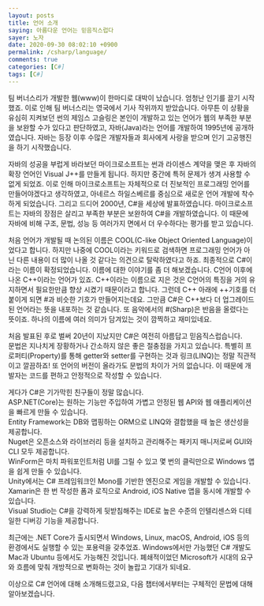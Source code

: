```yaml
---
layout: posts
title: 언어 소개
saying: 아름다운 언어는 믿음직스럽다
sayer: 노자
date: 2020-09-30 08:02:10 +0900
permalink: /csharp/language/
comments: true
categories: [C#]
tags: [C#]
---
```


팀 버너스리가 개발한 웹(www)이 한마디로 대박이 났습니다. 엄청난 인기를 끌기 시작했죠. 이로 인해 팀 버너스리는 영국에서 기사 작위까지 받았습니다. 아무튼 이 상황을 유심히 지켜보던 썬의 제임스 고슬링은 본인이 개발하고 있는 언어가 웹의 부족한 부분을 보완할 수가 있다고 판단하였고, 자바(Java)라는 언어를 개발하여 1995년에 공개하였습니다. 자바는 등장 이후 수많은 개발자들과 회사에게 사랑을 받으며 인기 고공행진을 하기 시작했습니다.

자바의 성공을 부럽게 바라보던 마이크로소프트는 썬과 라이센스 계약을 맺은 후 자바의 확장 언어인 Visual J++를 만들게 됩니다. 하지만 중간에 특허 문제가 생겨 사용할 수 없게 되었죠. 이로 인해 마이크로소프트는 자체적으로 더 진보적인 프로그래밍 언어를 만들어야겠다고 생각하였고, 아네르스 하일스베르를 중심으로 새로운 언어 개발에 착수하게 되었습니다. 그리고 드디어 2000년, C#을 세상에 발표하였습니다. 마이크로소프트는 자바의 장점은 살리고 부족한 부분은 보완하여 C#을 개발하였습니다. 이 때문에 자바에 비해 구조, 문법, 성능 등 여러가지 면에서 더 우수하다는 평가를 받고 있습니다.

처음 언어가 개발될 때 논의된 이름은 COOL(C-like Object Oriented Language)이었다고 합니다. 하지만 나중에 COOL이라는 키워드로 검색하면 프로그래밍 언어가 아닌 다른 내용이 더 많이 나올 것 같다는 의견으로 탈락하였다고 하죠. 최종적으로 C#이라는 이름이 확정되었습니다. 이름에 대한 이야기를 좀 더 해보겠습니다. C언어 이후에 나온 C++이라는 언어가 있죠. C++이라는 이름으로 지은 것은 C언어의 특징을 거의 유지하면서 필요한만큼 향상 시켰기 때문이라고 합니다. 그런데 C++ 아래에 ++기호를 더 붙이게 되면 #과 비슷한 기호가 만들어지는데요. 그만큼 C#은 C++보다 더 업그레이드된 언어라는 뜻을 내포하는 것 같습니다. 또 음악에서의 #(Sharp)은 반음을 올렸다는 뜻이죠. 하나의 이름에 여러 의미가 담겨있는 것이 깜찍하고 재미있네요.

처음 발표된 후로 벌써 20년이 지났지만 C#은 여전히 아름답고 믿음직스럽습니다.<br />
문법은 지나치게 장황하거나 간소하지 않은 좋은 절충점을 가지고 있습니다. 특별히 프로퍼티(Property)를 통해 getter와 setter를 구현하는 것과 링크(LINQ)는 정말 직관적이고 깔끔하죠! 또 언어의 버전이 올라가도 문법의 차이가 거의 없습니다. 이 때문에 개발자는 코드를 편하고 안정적으로 작성할 수 있습니다.

게다가 C#은 기가막힌 친구들이 정말 많습니다.<br />
ASP.NET(Core)는 원하는 기능만 주입하여 가볍고 안정된 웹 API와 웹 애플리케이션을 빠르게 만들 수 있습니다.<br />
Entity Framework는 DB와 맵핑하는 ORM으로 LINQ와 결합했을 때 높은 생산성을 제공합니다.<br />
Nuget은 오픈소스와 라이브러리 등을 설치하고 관리해주는 패키지 매니저로써 GUI와 CLI 모두 제공합니다.<br />
WinForm은 마치 파워포인트처럼 UI를 그릴 수 있고 몇 번의 클릭만으로 Windows 앱을 쉽게 만들 수 있습니다.<br />
Unity에서는 C# 프레임워크인 Mono를 기반한 엔진으로 게임을 개발할 수 있습니다.<br />
Xamarin은 한 번 작성한 폼과 로직으로 Android, iOS Native 앱을 동시에 개발할 수 있습니다.<br />
Visual Studio는 C#을 강력하게 뒷받침해주는 IDE로 높은 수준의 인텔리센스와 디테일한 디버깅 기능을 제공합니다.

최근에는 .NET Core가 출시되면서 Windows, Linux, macOS, Android, iOS 등의 환경에서도 실행할 수 있는 포용력을 갖추었죠. Windows에서만 가능했던 C# 개발도 Mac과 Ubuntu 등에서도 가능해진 것입니다. 폐쇄적이었던 Microsoft가 시대의 요구와 흐름에 맞춰 개방적으로 변화하는 것이 놀랍고 기대가 되네요.

이상으로 C# 언어에 대해 소개해드렸고요, 다음 챕터에서부터는 구체적인 문법에 대해 알아보겠습니다.
